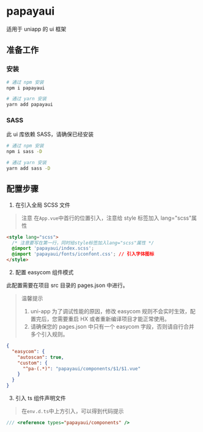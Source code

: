 # papayaui

适用于 uniapp 的 ui 框架

## 准备工作

### 安装

```bash
# 通过 npm 安装
npm i papayaui

# 通过 yarn 安装
yarn add papayaui
```

### SASS

此 ui 库依赖 SASS，请确保已经安装

```bash
# 通过 npm 安装
npm i sass -D

# 通过 yarn 安装
yarn add sass -D
```

## 配置步骤

1. 在引入全局 SCSS 文件

> 注意
> 在`App.vue`中首行的位置引入，注意给 style 标签加入 lang="scss"属性

```html
<style lang="scss">
  /* 注意要写在第一行，同时给style标签加入lang="scss"属性 */
  @import 'papayaui/index.scss';
  @import 'papayaui/fonts/iconfont.css'; // 引入字体图标
</style>
```

2. 配置 easycom 组件模式

此配置需要在项目 src 目录的 pages.json 中进行。

> 温馨提示
>
> 1. uni-app 为了调试性能的原因，修改 easycom 规则不会实时生效，配置完后，您需要重启 HX 或者重新编译项目才能正常使用。
> 2. 请确保您的 pages.json 中只有一个 easycom 字段，否则请自行合并多个引入规则。

```json
{
  "easycom": {
    "autoscan": true,
    "custom": {
      "^pa-(.*)": "papayaui/components/$1/$1.vue"
    }
  }
}
```

3. 引入 ts 组件声明文件

> 在`env.d.ts`中上方引入，可以得到代码提示

```typescript
/// <reference types="papayaui/components" />
```

